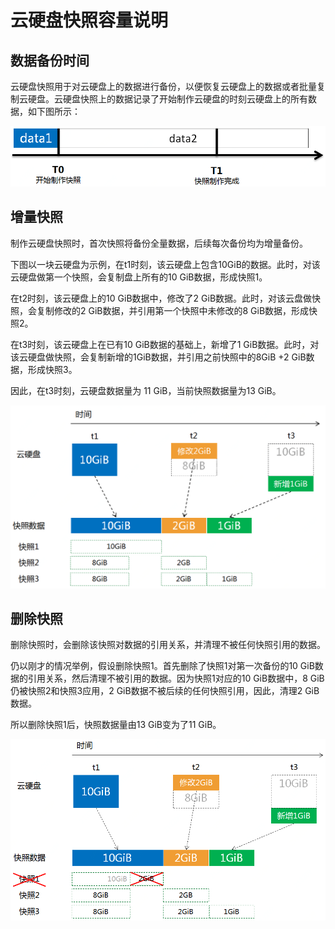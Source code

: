 # **云硬盘快照容量说明**



## 数据备份时间

云硬盘快照用于对云硬盘上的数据进行备份，以便恢复云硬盘上的数据或者批量复制云硬盘。云硬盘快照上的数据记录了开始制作云硬盘的时刻云硬盘上的所有数据，如下图所示：

![createsnapshot](../../../../image/Elastic-Compute/CloudDisk/cloud-disk/createsnapshot.png)



## 增量快照

制作云硬盘快照时，首次快照将备份全量数据，后续每次备份均为增量备份。

下图以一块云硬盘为示例，在t1时刻，该云硬盘上包含10GiB的数据。此时，对该云硬盘做第一个快照，会复制盘上所有的10 GiB数据，形成快照1。

在t2时刻，该云硬盘上的10 GiB数据中，修改了2 GiB数据。此时，对该云盘做快照，会复制修改的2 GiB数据，并引用第一个快照中未修改的8 GiB数据，形成快照2。

在t3时刻，该云硬盘上在已有10 GiB数据的基础上，新增了1 GiB数据。此时，对该云硬盘做快照，会复制新增的1GiB数据，并引用之前快照中的8GiB +2 GiB数据，形成快照3。

因此，在t3时刻，云硬盘数据量为 11 GiB，当前快照数据量为13 GiB。

![increment](../../../../image/Elastic-Compute/CloudDisk/cloud-disk/increment.png)





## 删除快照

删除快照时，会删除该快照对数据的引用关系，并清理不被任何快照引用的数据。

仍以刚才的情况举例，假设删除快照1。首先删除了快照1对第一次备份的10 GiB数据的引用关系，然后清理不被引用的数据。因为快照1对应的10 GiB数据中，8 GiB仍被快照2和快照3应用，2 GiB数据不被后续的任何快照引用，因此，清理2 GiB数据。

所以删除快照1后，快照数据量由13 GiB变为了11 GiB。

![deletesnapshot](../../../../image/Elastic-Compute/CloudDisk/cloud-disk/deletesnapshot.png)
